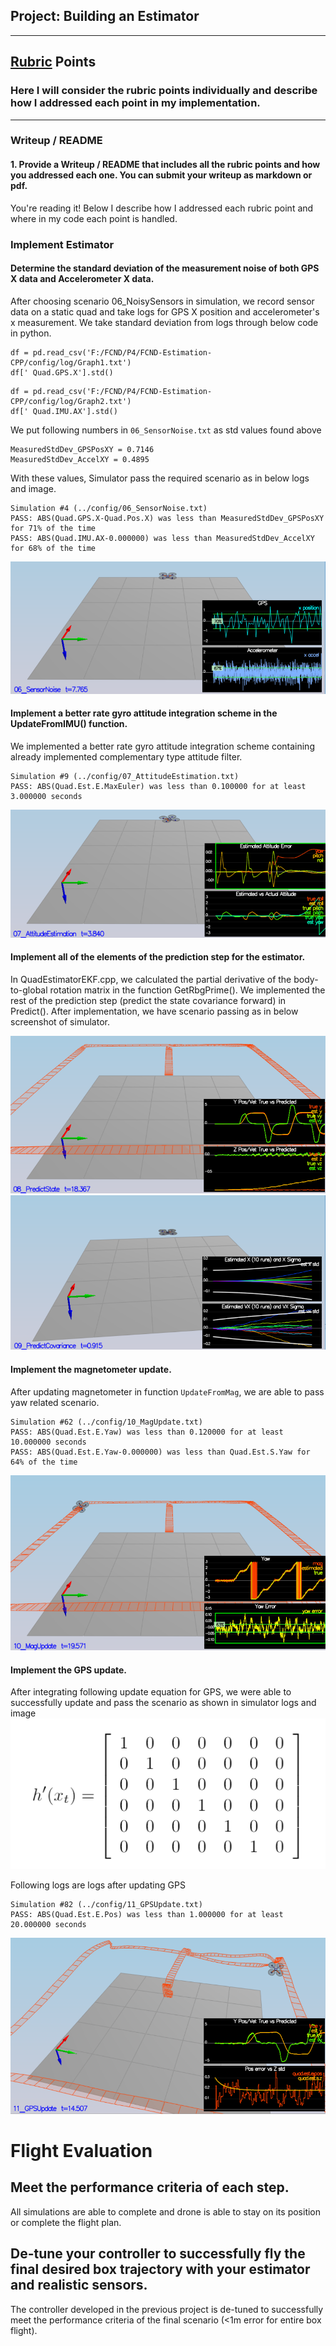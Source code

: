 ## Project: Building an Estimator 
---

## [Rubric](https://review.udacity.com/#!/rubrics/1807/view) Points
### Here I will consider the rubric points individually and describe how I addressed each point in my implementation.  

---
### Writeup / README

#### 1. Provide a Writeup / README that includes all the rubric points and how you addressed each one.  You can submit your writeup as markdown or pdf.  

You're reading it! Below I describe how I addressed each rubric point and where in my code each point is handled.

### Implement Estimator
#### Determine the standard deviation of the measurement noise of both GPS X data and Accelerometer X data.

After choosing scenario 06_NoisySensors in simulation, we record sensor data on a static quad and take logs for GPS X position and accelerometer's x measurement. We take standard deviation from logs through below code in python.   
```
df = pd.read_csv('F:/FCND/P4/FCND-Estimation-CPP/config/log/Graph1.txt')
df[' Quad.GPS.X'].std()
```

```
df = pd.read_csv('F:/FCND/P4/FCND-Estimation-CPP/config/log/Graph2.txt')
df[' Quad.IMU.AX'].std()
```

We put following numbers in `06_SensorNoise.txt` as std values found above
```
MeasuredStdDev_GPSPosXY = 0.7146
MeasuredStdDev_AccelXY = 0.4895 
```

With these values, Simulator pass the required scenario as in below logs and image.
```
Simulation #4 (../config/06_SensorNoise.txt)
PASS: ABS(Quad.GPS.X-Quad.Pos.X) was less than MeasuredStdDev_GPSPosXY for 71% of the time
PASS: ABS(Quad.IMU.AX-0.000000) was less than MeasuredStdDev_AccelXY for 68% of the time
```

![Udacity's FCND Simulator](./images/06_SensorNoise.PNG)

#### Implement a better rate gyro attitude integration scheme in the UpdateFromIMU() function.

We implemented a better rate gyro attitude integration scheme containing already implemented complementary type attitude filter.

```
Simulation #9 (../config/07_AttitudeEstimation.txt)
PASS: ABS(Quad.Est.E.MaxEuler) was less than 0.100000 for at least 3.000000 seconds
```

![Udacity's FCND Simulator](./images/07_AttitudeEstimation.PNG)

#### Implement all of the elements of the prediction step for the estimator.
In QuadEstimatorEKF.cpp, we calculated the partial derivative of the body-to-global rotation matrix in the function GetRbgPrime(). We implemented the rest of the prediction step (predict the state covariance forward) in Predict(). After implementation, we have scenario passing as in below screenshot of simulator.

![Udacity's FCND Simulator](./images/08_PredictState.PNG)
![Udacity's FCND Simulator](./images/09_PredictCovariance.PNG)

#### Implement the magnetometer update.
After updating magnetometer in function `UpdateFromMag`, we are able to pass yaw related scenario. 

```
Simulation #62 (../config/10_MagUpdate.txt)
PASS: ABS(Quad.Est.E.Yaw) was less than 0.120000 for at least 10.000000 seconds
PASS: ABS(Quad.Est.E.Yaw-0.000000) was less than Quad.Est.S.Yaw for 64% of the time
```

![Udacity's FCND Simulator](./images/10_MagUpdate.PNG)

#### Implement the GPS update.
After integrating following update equation for GPS, we were able to successfully update and pass the scenario as shown in simulator logs and image
![Udacity's FCND Simulator](./images/GPSEquation.PNG)

Following logs are logs after updating GPS
```
Simulation #82 (../config/11_GPSUpdate.txt)
PASS: ABS(Quad.Est.E.Pos) was less than 1.000000 for at least 20.000000 seconds
```

![Udacity's FCND Simulator](./images/11_GPSUpdate.PNG)

# Flight Evaluation
## Meet the performance criteria of each step.
All simulations are able to complete and drone is able to stay on its position or complete the flight plan.

## De-tune your controller to successfully fly the final desired box trajectory with your estimator and realistic sensors.
The controller developed in the previous project is de-tuned to successfully meet the performance criteria of the final scenario (<1m error for entire box flight).
